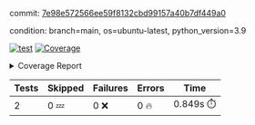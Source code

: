 commit: [7e98e572566ee59f8132cbd99157a40b7df449a0](https://github.com/rcmdnk/s3-reader/tree/7e98e572566ee59f8132cbd99157a40b7df449a0)

condition: branch=main, os=ubuntu-latest, python_version=3.9

[![test](https://github.com/rcmdnk/s3-reader/actions/workflows/test.yml/badge.svg)](https://github.com/rcmdnk/s3-reader/actions/runs/12473490292)
<a href="https://github.com/rcmdnk/s3-reader/blob/7e98e572566ee59f8132cbd99157a40b7df449a0/README.md"><img alt="Coverage" src="https://img.shields.io/badge/Coverage-35%25-red.svg" /></a><details><summary>Coverage Report </summary><table><tr><th>File</th><th>Stmts</th><th>Miss</th><th>Cover</th><th>Missing</th></tr><tbody><tr><td colspan="5"><b>src/s3_reader</b></td></tr><tr><td>&nbsp; &nbsp;<a href="https://github.com/rcmdnk/s3-reader/blob/7e98e572566ee59f8132cbd99157a40b7df449a0/src/s3_reader/file.py">file.py</a></td><td>91</td><td>62</td><td>32%</td><td><a href="https://github.com/rcmdnk/s3-reader/blob/7e98e572566ee59f8132cbd99157a40b7df449a0/src/s3_reader/file.py#L59-L62">59&ndash;62</a>, <a href="https://github.com/rcmdnk/s3-reader/blob/7e98e572566ee59f8132cbd99157a40b7df449a0/src/s3_reader/file.py#L65">65</a>, <a href="https://github.com/rcmdnk/s3-reader/blob/7e98e572566ee59f8132cbd99157a40b7df449a0/src/s3_reader/file.py#L68-L75">68&ndash;75</a>, <a href="https://github.com/rcmdnk/s3-reader/blob/7e98e572566ee59f8132cbd99157a40b7df449a0/src/s3_reader/file.py#L78-L80">78&ndash;80</a>, <a href="https://github.com/rcmdnk/s3-reader/blob/7e98e572566ee59f8132cbd99157a40b7df449a0/src/s3_reader/file.py#L84-L90">84&ndash;90</a>, <a href="https://github.com/rcmdnk/s3-reader/blob/7e98e572566ee59f8132cbd99157a40b7df449a0/src/s3_reader/file.py#L94-L98">94&ndash;98</a>, <a href="https://github.com/rcmdnk/s3-reader/blob/7e98e572566ee59f8132cbd99157a40b7df449a0/src/s3_reader/file.py#L103-L148">103&ndash;148</a>, <a href="https://github.com/rcmdnk/s3-reader/blob/7e98e572566ee59f8132cbd99157a40b7df449a0/src/s3_reader/file.py#L151-L164">151&ndash;164</a></td></tr><tr><td><b>TOTAL</b></td><td><b>96</b></td><td><b>62</b></td><td><b>35%</b></td><td>&nbsp;</td></tr></tbody></table></details>

| Tests | Skipped | Failures | Errors | Time |
| ----- | ------- | -------- | -------- | ------------------ |
| 2 | 0 :zzz: | 0 :x: | 0 :fire: | 0.849s :stopwatch: |

